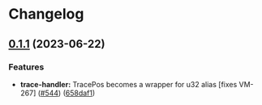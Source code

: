 # Changelog

## [0.1.1](https://github.com/fluencelabs/aquavm/compare/air-utils-v0.1.0...air-utils-v0.1.1) (2023-06-22)


### Features

* **trace-handler:** TracePos becomes a wrapper for u32 alias [fixes VM-267] ([#544](https://github.com/fluencelabs/aquavm/issues/544)) ([658daf1](https://github.com/fluencelabs/aquavm/commit/658daf1d3f6e733c15a21afc40ddf468ed745d43))
